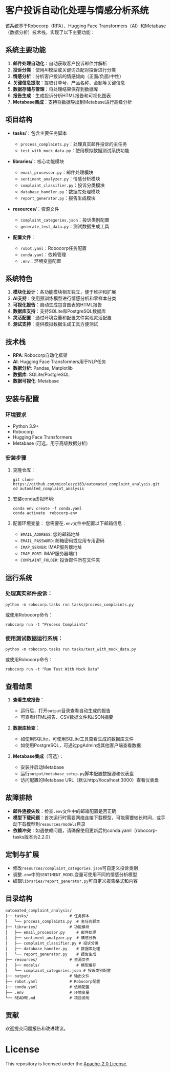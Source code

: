 # 客户投诉自动化处理与情感分析系统

该系统基于Robocorp（RPA）、Hugging Face Transformers（AI）和Metabase（数据分析）技术栈，实现了以下主要功能：

## 系统主要功能
1. **邮件处理自动化**：自动获取客户投诉邮件并解析
2. **投诉分类**：使用AI模型或关键词匹配对投诉进行分类
3. **情感分析**：分析客户投诉的情感倾向（正面/负面/中性）
4. **关键信息提取**：提取订单号、产品名称、金额等关键信息
5. **数据存储与管理**：将处理结果保存到数据库
6. **报告生成**：生成投诉分析HTML报告和可视化图表
7. **Metabase集成**：支持将数据导出到Metabase进行高级分析

## 项目结构
- **tasks/**：包含主要任务脚本
  - `process_complaints.py`：处理真实邮件投诉的主任务
  - `test_with_mock_data.py`：使用模拟数据测试系统功能

- **libraries/**：核心功能模块
  - `email_processor.py`：邮件处理模块
  - `sentiment_analyzer.py`：情感分析模块
  - `complaint_classifier.py`：投诉分类模块
  - `database_handler.py`：数据库处理模块
  - `report_generator.py`：报告生成模块

- **resources/**：资源文件
  - `complaint_categories.json`：投诉类别配置
  - `generate_test_data.py`：测试数据生成工具

- **配置文件**：
  - `robot.yaml`：Robocorp任务配置
  - `conda.yaml`：依赖管理
  - `.env`：环境变量配置



## 系统特色
1. **模块化设计**：各功能模块相互独立，便于维护和扩展
2. **AI支持**：使用预训练模型进行情感分析和零样本分类
3. **可视化报告**：自动生成包含图表的HTML报告
4. **数据库支持**：支持SQLite和PostgreSQL数据库
5. **灵活配置**：通过环境变量和配置文件实现灵活配置
6. **测试支持**：提供模拟数据生成工具方便测试

## 技术栈

- **RPA**: Robocorp自动化框架
- **AI**: Hugging Face Transformers用于NLP任务
- **数据分析**: Pandas, Matplotlib
- **数据库**: SQLite/PostgreSQL
- **数据可视化**: Metabase

## 安装与配置

### 环境要求

- Python 3.9+
- Robocorp
- Hugging Face Transformers
- Metabase (可选，用于高级数据分析)

### 安装步骤

1. 克隆仓库：
   ```
   git clone https://github.com/micolezzz163/automated_complaint_analysis.git
   cd automated_complaint_analysis
   ```

2. 安装conda虚拟环境:
   ```
   conda env create -f conda.yaml
   conda activate  robocorp-env
   ```

3. 配置环境变量：
   您需要在`.env`文件中配置以下邮箱信息：
   - `EMAIL_ADDRESS`: 您的邮箱地址
   - `EMAIL_PASSWORD`: 邮箱密码或应用专用密码
   - `IMAP_SERVER`: IMAP服务器地址
   - `IMAP_PORT`: IMAP服务器端口
   - `COMPLAINT_FOLDER`: 投诉邮件所在文件夹



## 运行系统

### 处理真实邮件投诉：
```
python -m robocorp.tasks run tasks/process_complaints.py
```
或使用Robocorp命令：
```
robocorp run -t "Process Complaints"
```

### 使用测试数据运行系统：
```
python -m robocorp.tasks run tasks/test_with_mock_data.py
```
或使用Robocorp命令：
```
robocorp run -t "Run Test With Mock Data"
```

## 查看结果

1. **查看生成报告**：
   - 运行后，打开`output`目录查看自动生成的报告
   - 可查看HTML报告、CSV数据文件和JSON摘要

2. **数据库检查**：
   - 如使用SQLite，可使用SQLite工具查看生成的数据库文件
   - 如使用PostgreSQL，可通过pgAdmin或其他客户端查看数据

3. **Metabase集成**（可选）：
   - 安装并启动Metabase
   - 运行`output/metabase_setup.py`脚本配置数据源和仪表盘
   - 访问配置的Metabase URL（默认http://localhost:3000）查看仪表盘

## 故障排除

- **邮件连接失败**：检查`.env`文件中的邮箱配置是否正确
- **模型下载问题**：首次运行时需要网络连接下载模型，可能需要较长时间，或手动下载模型到`resources/models`目录
- **依赖冲突**：如遇依赖问题，请确保使用更新后的conda.yaml（robocorp-tasks版本为2.2.0）

## 定制与扩展

- 修改`resources/complaint_categories.json`可自定义投诉类别
- 调整`.env`中的`SENTIMENT_MODEL`变量可使用不同的情感分析模型
- 编辑`libraries/report_generator.py`可自定义报告格式和内容



## 目录结构

```
automated_complaint_analysis/
├── tasks/                  # 任务脚本
│   └── process_complaints.py  # 主任务脚本
├── libraries/              # 功能模块
│   ├── email_processor.py     # 邮件处理
│   ├── sentiment_analyzer.py  # 情感分析
│   ├── complaint_classifier.py # 投诉分类
│   ├── database_handler.py    # 数据库处理
│   └── report_generator.py    # 报告生成
├── resources/              # 资源文件
│   ├── models/                # 模型缓存
│   └── complaint_categories.json # 投诉类别配置
├── output/                 # 输出文件
├── robot.yaml              # Robocorp配置
├── conda.yaml              # 依赖配置
├── .env                    # 环境变量
└── README.md               # 项目说明
```


## 贡献

欢迎提交问题报告和改进建议。

# License

This repository is licensed under the [Apache-2.0 License](LICENSE).